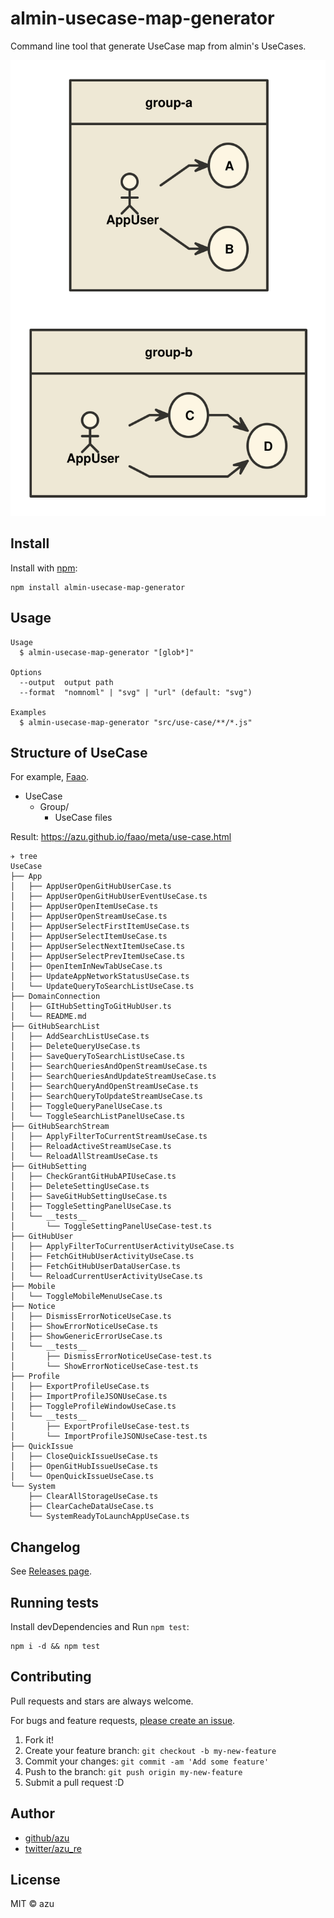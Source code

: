 # almin-usecase-map-generator

Command line tool that generate UseCase map from almin's UseCases.

![Example of output](./out.svg)

## Install

Install with [npm](https://www.npmjs.com/):

    npm install almin-usecase-map-generator

## Usage

    Usage
      $ almin-usecase-map-generator "[glob*]"
    
    Options
      --output  output path
      --format  "nomnoml" | "svg" | "url" (default: "svg")
    
    Examples
      $ almin-usecase-map-generator "src/use-case/**/*.js"


## Structure of UseCase

For example, [Faao](https://github.com/azu/faao "Faao").

- UseCase
    - Group/
        - UseCase files

Result: <https://azu.github.io/faao/meta/use-case.html>

```
✈ tree
UseCase
├── App
│   ├── AppUserOpenGitHubUserCase.ts
│   ├── AppUserOpenGitHubUserEventUseCase.ts
│   ├── AppUserOpenItemUseCase.ts
│   ├── AppUserOpenStreamUseCase.ts
│   ├── AppUserSelectFirstItemUseCase.ts
│   ├── AppUserSelectItemUseCase.ts
│   ├── AppUserSelectNextItemUseCase.ts
│   ├── AppUserSelectPrevItemUseCase.ts
│   ├── OpenItemInNewTabUseCase.ts
│   ├── UpdateAppNetworkStatusUseCase.ts
│   └── UpdateQueryToSearchListUseCase.ts
├── DomainConnection
│   ├── GItHubSettingToGitHubUser.ts
│   └── README.md
├── GitHubSearchList
│   ├── AddSearchListUseCase.ts
│   ├── DeleteQueryUseCase.ts
│   ├── SaveQueryToSearchListUseCase.ts
│   ├── SearchQueriesAndOpenStreamUseCase.ts
│   ├── SearchQueriesAndUpdateStreamUseCase.ts
│   ├── SearchQueryAndOpenStreamUseCase.ts
│   ├── SearchQueryToUpdateStreamUseCase.ts
│   ├── ToggleQueryPanelUseCase.ts
│   └── ToggleSearchListPanelUseCase.ts
├── GitHubSearchStream
│   ├── ApplyFilterToCurrentStreamUseCase.ts
│   ├── ReloadActiveStreamUseCase.ts
│   └── ReloadAllStreamUseCase.ts
├── GitHubSetting
│   ├── CheckGrantGitHubAPIUseCase.ts
│   ├── DeleteSettingUseCase.ts
│   ├── SaveGitHubSettingUseCase.ts
│   ├── ToggleSettingPanelUseCase.ts
│   └── __tests__
│       └── ToggleSettingPanelUseCase-test.ts
├── GitHubUser
│   ├── ApplyFilterToCurrentUserActivityUseCase.ts
│   ├── FetchGitHubUserActivityUseCase.ts
│   ├── FetchGitHubUserDataUserCase.ts
│   └── ReloadCurrentUserActivityUseCase.ts
├── Mobile
│   └── ToggleMobileMenuUseCase.ts
├── Notice
│   ├── DismissErrorNoticeUseCase.ts
│   ├── ShowErrorNoticeUseCase.ts
│   ├── ShowGenericErrorUseCase.ts
│   └── __tests__
│       ├── DismissErrorNoticeUseCase-test.ts
│       └── ShowErrorNoticeUseCase-test.ts
├── Profile
│   ├── ExportProfileUseCase.ts
│   ├── ImportProfileJSONUseCase.ts
│   ├── ToggleProfileWindowUseCase.ts
│   └── __tests__
│       ├── ExportProfileUseCase-test.ts
│       └── ImportProfileJSONUseCase-test.ts
├── QuickIssue
│   ├── CloseQuickIssueUseCase.ts
│   ├── OpenGitHubIssueUseCase.ts
│   └── OpenQuickIssueUseCase.ts
└── System
    ├── ClearAllStorageUseCase.ts
    ├── ClearCacheDataUseCase.ts
    └── SystemReadyToLaunchAppUseCase.ts

```

## Changelog

See [Releases page](https://github.com/almin/almin-usecase-map-generator/releases).

## Running tests

Install devDependencies and Run `npm test`:

    npm i -d && npm test

## Contributing

Pull requests and stars are always welcome.

For bugs and feature requests, [please create an issue](https://github.com/almin/almin-usecase-map-generator/issues).

1. Fork it!
2. Create your feature branch: `git checkout -b my-new-feature`
3. Commit your changes: `git commit -am 'Add some feature'`
4. Push to the branch: `git push origin my-new-feature`
5. Submit a pull request :D

## Author

- [github/azu](https://github.com/azu)
- [twitter/azu_re](https://twitter.com/azu_re)

## License

MIT © azu
